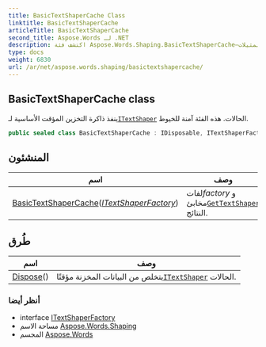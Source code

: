 ```yaml
---
title: BasicTextShaperCache Class
linktitle: BasicTextShaperCache
articleTitle: BasicTextShaperCache
second_title: Aspose.Words لـ .NET
description: اكتشف فئة Aspose.Words.Shaping.BasicTextShaperCache—الحل الخاص بك للتخزين المؤقت الفعال والآمن للخيوط لمثيلات ITextShaper لتحسين معالجة النصوص.
type: docs
weight: 6830
url: /ar/net/aspose.words.shaping/basictextshapercache/
---
```

## BasicTextShaperCache class

ينفذ ذاكرة التخزين المؤقت الأساسية لـ[`ITextShaper`](../itextshaper/) الحالات. هذه الفئة آمنة للخيوط.

```csharp
public sealed class BasicTextShaperCache : IDisposable, ITextShaperFactory
```

## المنشئون

| اسم | وصف |
| --- | --- |
| [BasicTextShaperCache](basictextshapercache/)(*[ITextShaperFactory](../itextshaperfactory/)*) | لفات*factory* و مخابئ[`GetTextShaper`](../itextshaperfactory/gettextshaper/) النتائج. |

## طُرق

| اسم | وصف |
| --- | --- |
| [Dispose](../../aspose.words.shaping/basictextshapercache/dispose/)() | يتخلص من البيانات المخزنة مؤقتًا[`ITextShaper`](../itextshaper/) الحالات. |

### أنظر أيضا

* interface [ITextShaperFactory](../itextshaperfactory/)
* مساحة الاسم [Aspose.Words.Shaping](../../aspose.words.shaping/)
* المجسم [Aspose.Words](../../)
